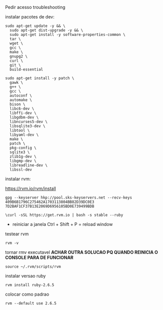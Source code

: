 Pedir acesso troubleshooting

instalar pacotes de dev:

```
sudo apt-get update -y && \
  sudo apt-get dist-upgrade -y && \
  sudo apt-get install -y software-properties-common \
  tar \
  wget \
  gcc \
  make \
  gnupg2 \
  curl \
  git \
  build-essential
```
```
sudo apt-get install -y patch \
  gawk \
  g++ \
  gcc \
  autoconf \
  automake \
  bison \
  libc6-dev \
  libffi-dev \
  libgdbm-dev \
  libncurses5-dev \
  libsqlite3-dev \
  libtool \
  libyaml-dev \
  make \
  patch \
  pkg-config \
  sqlite3 \
  zlib1g-dev \
  libgmp-dev \
  libreadline-dev \
  libssl-dev
```

instalar rvm:

https://rvm.io/rvm/install

```
gpg --keyserver hkp://pool.sks-keyservers.net --recv-keys 409B6B1796C275462A1703113804BB82D39DC0E3 7D2BAF1CF37B13E2069D6956105BD0E739499BDB
```
```
\curl -sSL https://get.rvm.io | bash -s stable --ruby
```
* reiniciar a janela Ctrl + Shift + P = reload window

testear rvm 
```
rvm -v
```

tornar rmv executavel **ACHAR OUTRA SOLUCAO PQ QUANDO REINICIA O CONSOLE PARA DE FUNCIONAR**
```
source ~/.rvm/scripts/rvm
```

instalar versao ruby
```
rvm install ruby-2.6.5
```

colocar como padrao
```
rvm --default use 2.6.5
```
